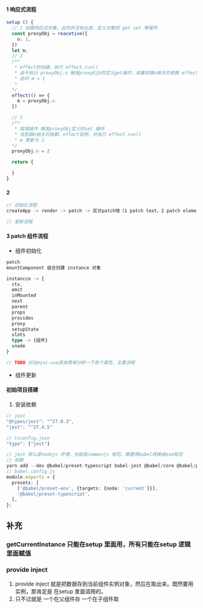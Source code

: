 #### 1 响应式流程
```typescript
setup () {
  // 1 创建响应式对象，此时并没有出发，定义对象的 get set 等操作
  const proxyObj = reacetive({
    n: 1,
  })
  let m;
  // 2
  /**
   * effect的创建，执行 effect.run()
   * 由于执行 proxyObj.n 触发proxyOjb的定义get操作，收集到跟n相关的依赖 effect实例，
   * 此时 m = 1
   * 
  */
  effect(() => {
    m = proxyObj.n
  })

  // 3
  /**
   * 赋值操作 触发proxyObj定义的set 操作
   * 找到跟n相关的依赖，effect实例，并执行 effect.run()
   * m 更新为 2
  */
  proxyObj.n = 2

  return {

  }
}
```
#### 2
```typescript
// 初始化流程
createApp -> render -> patch -> 区分patch啥（1 patch text，2 patch element，3 patch component）

// 更新流程

```
#### 3 patch 组件流程
- 组件初始化
```typescript
patch 
mountComponent 适合创建 instance 对象

instancce -> {
  ctx,
  emit
  inMounted
  next
  parent
  props
  provides
  proxy
  setupState
  slots
  type -> {组件}
  vnode
}

// TODO 对比mini-vue具体简单分析一下各个属性，主要流程
```
- 组件更新

#### 初始项目搭建
1. 安装依赖

```typescript
// jest
"@types/jest": "^27.0.3",
"jest": "^27.4.5"

// tsconfig.json
"type": ["jest"]

// jest 默认是nodejs 环境，也就是commonjs 规范，需要用babel转换成esm规范
// 依赖
yarn add --dev @babel/preset-typescript babel-jest @babel/core @babel/preset-env
// babel.config.js
module.exports = {
  presets: [
    ['@babel/preset-env', {targets: {node: 'current'}}],
    '@babel/preset-typescript',
  ],
};
```



## 补充
### getCurrentInstance 只能在setup 里面用，所有只能在setup 逻辑里面赋值
### provide inject
1. provide inject 就是把数据存到当前组件实例对象，然后在取出来。既然要用实例，那肯定是 在setup 里面调用的。
2. 只不过就是 一个在父组件存 一个在子组件取
